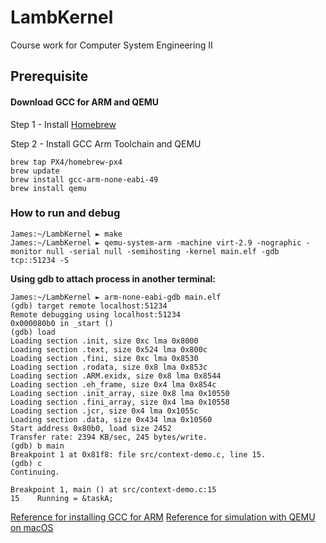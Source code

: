 # LambKernel
Course work for Computer System Engineering II

## Prerequisite  

#### Download GCC for ARM and QEMU

Step 1 - Install [Homebrew](http://brew.sh/)

Step 2 - Install GCC Arm Toolchain and QEMU  
```
brew tap PX4/homebrew-px4
brew update
brew install gcc-arm-none-eabi-49
brew install qemu
```

### How to run and debug

```plaintext
James:~/LambKernel ► make
James:~/LambKernel ► qemu-system-arm -machine virt-2.9 -nographic -monitor null -serial null -semihosting -kernel main.elf -gdb tcp::51234 -S  
```

**Using gdb to attach process in another terminal:**  

```plaintext
James:~/LambKernel ► arm-none-eabi-gdb main.elf  
(gdb) target remote localhost:51234
Remote debugging using localhost:51234
0x000080b0 in _start ()
(gdb) load
Loading section .init, size 0xc lma 0x8000
Loading section .text, size 0x524 lma 0x800c
Loading section .fini, size 0xc lma 0x8530
Loading section .rodata, size 0x8 lma 0x853c
Loading section .ARM.exidx, size 0x8 lma 0x8544
Loading section .eh_frame, size 0x4 lma 0x854c
Loading section .init_array, size 0x8 lma 0x10550
Loading section .fini_array, size 0x4 lma 0x10558
Loading section .jcr, size 0x4 lma 0x1055c
Loading section .data, size 0x434 lma 0x10560
Start address 0x80b0, load size 2452
Transfer rate: 2394 KB/sec, 245 bytes/write.
(gdb) b main 
Breakpoint 1 at 0x81f8: file src/context-demo.c, line 15.
(gdb) c
Continuing.

Breakpoint 1, main () at src/context-demo.c:15
15	  Running = &taskA;
```

[Reference for installing GCC for ARM](https://gist.github.com/joegoggins/7763637)
[Reference for simulation with QEMU on macOS](http://cgi.cs.indiana.edu/~geobrown/stm32/Main/Simulation)
